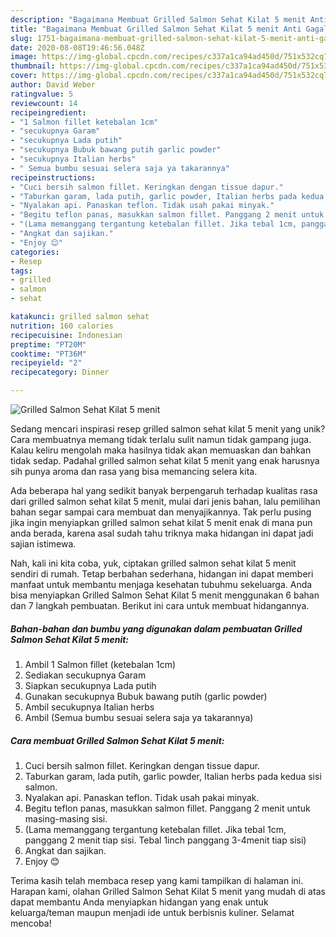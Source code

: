 ```yaml
---
description: "Bagaimana Membuat Grilled Salmon Sehat Kilat 5 menit Anti Gagal"
title: "Bagaimana Membuat Grilled Salmon Sehat Kilat 5 menit Anti Gagal"
slug: 1751-bagaimana-membuat-grilled-salmon-sehat-kilat-5-menit-anti-gagal
date: 2020-08-08T19:46:56.048Z
image: https://img-global.cpcdn.com/recipes/c337a1ca94ad450d/751x532cq70/grilled-salmon-sehat-kilat-5-menit-foto-resep-utama.jpg
thumbnail: https://img-global.cpcdn.com/recipes/c337a1ca94ad450d/751x532cq70/grilled-salmon-sehat-kilat-5-menit-foto-resep-utama.jpg
cover: https://img-global.cpcdn.com/recipes/c337a1ca94ad450d/751x532cq70/grilled-salmon-sehat-kilat-5-menit-foto-resep-utama.jpg
author: David Weber
ratingvalue: 5
reviewcount: 14
recipeingredient:
- "1 Salmon fillet ketebalan 1cm"
- "secukupnya Garam"
- "secukupnya Lada putih"
- "secukupnya Bubuk bawang putih garlic powder"
- "secukupnya Italian herbs"
- " Semua bumbu sesuai selera saja ya takarannya"
recipeinstructions:
- "Cuci bersih salmon fillet. Keringkan dengan tissue dapur."
- "Taburkan garam, lada putih, garlic powder, Italian herbs pada kedua sisi salmon."
- "Nyalakan api. Panaskan teflon. Tidak usah pakai minyak."
- "Begitu teflon panas, masukkan salmon fillet. Panggang 2 menit untuk masing-masing sisi."
- "(Lama memanggang tergantung ketebalan fillet. Jika tebal 1cm, panggang 2 menit tiap sisi. Tebal 1inch panggang 3-4menit tiap sisi)"
- "Angkat dan sajikan."
- "Enjoy 😊"
categories:
- Resep
tags:
- grilled
- salmon
- sehat

katakunci: grilled salmon sehat 
nutrition: 160 calories
recipecuisine: Indonesian
preptime: "PT20M"
cooktime: "PT36M"
recipeyield: "2"
recipecategory: Dinner

---
```



![Grilled Salmon Sehat Kilat 5 menit](https://img-global.cpcdn.com/recipes/c337a1ca94ad450d/751x532cq70/grilled-salmon-sehat-kilat-5-menit-foto-resep-utama.jpg)

Sedang mencari inspirasi resep grilled salmon sehat kilat 5 menit yang unik? Cara membuatnya memang tidak terlalu sulit namun tidak gampang juga. Kalau keliru mengolah maka hasilnya tidak akan memuaskan dan bahkan tidak sedap. Padahal grilled salmon sehat kilat 5 menit yang enak harusnya sih punya aroma dan rasa yang bisa memancing selera kita.



Ada beberapa hal yang sedikit banyak berpengaruh terhadap kualitas rasa dari grilled salmon sehat kilat 5 menit, mulai dari jenis bahan, lalu pemilihan bahan segar sampai cara membuat dan menyajikannya. Tak perlu pusing jika ingin menyiapkan grilled salmon sehat kilat 5 menit enak di mana pun anda berada, karena asal sudah tahu triknya maka hidangan ini dapat jadi sajian istimewa.


Nah, kali ini kita coba, yuk, ciptakan grilled salmon sehat kilat 5 menit sendiri di rumah. Tetap berbahan sederhana, hidangan ini dapat memberi manfaat untuk membantu menjaga kesehatan tubuhmu sekeluarga. Anda bisa menyiapkan Grilled Salmon Sehat Kilat 5 menit menggunakan 6 bahan dan 7 langkah pembuatan. Berikut ini cara untuk membuat hidangannya.

<!--inarticleads1-->

##### Bahan-bahan dan bumbu yang digunakan dalam pembuatan Grilled Salmon Sehat Kilat 5 menit:

1. Ambil 1 Salmon fillet (ketebalan 1cm)
1. Sediakan secukupnya Garam
1. Siapkan secukupnya Lada putih
1. Gunakan secukupnya Bubuk bawang putih (garlic powder)
1. Ambil secukupnya Italian herbs
1. Ambil  (Semua bumbu sesuai selera saja ya takarannya)




<!--inarticleads2-->

##### Cara membuat Grilled Salmon Sehat Kilat 5 menit:

1. Cuci bersih salmon fillet. Keringkan dengan tissue dapur.
1. Taburkan garam, lada putih, garlic powder, Italian herbs pada kedua sisi salmon.
1. Nyalakan api. Panaskan teflon. Tidak usah pakai minyak.
1. Begitu teflon panas, masukkan salmon fillet. Panggang 2 menit untuk masing-masing sisi.
1. (Lama memanggang tergantung ketebalan fillet. Jika tebal 1cm, panggang 2 menit tiap sisi. Tebal 1inch panggang 3-4menit tiap sisi)
1. Angkat dan sajikan.
1. Enjoy 😊




Terima kasih telah membaca resep yang kami tampilkan di halaman ini. Harapan kami, olahan Grilled Salmon Sehat Kilat 5 menit yang mudah di atas dapat membantu Anda menyiapkan hidangan yang enak untuk keluarga/teman maupun menjadi ide untuk berbisnis kuliner. Selamat mencoba!
